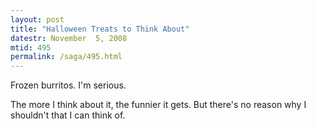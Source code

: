 ```yaml
---
layout: post
title: "Halloween Treats to Think About"
datestr: November  5, 2008
mtid: 495
permalink: /saga/495.html
---
```


Frozen burritos. I'm serious.

The more I think about it, the funnier it gets. But there's no reason why I shouldn't that I can think of.
